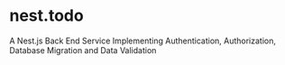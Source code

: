 # nest.todo
A Nest.js Back End Service Implementing  Authentication, Authorization, Database Migration and Data Validation
